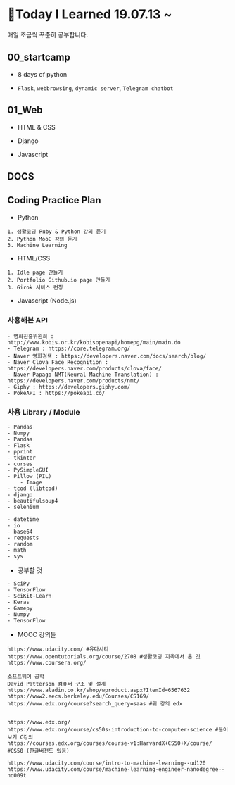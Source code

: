 # :pencil:Today I Learned 19.07.13 ~

매일 조금씩 꾸준히 공부합니다.

## 00_startcamp

- 8 days of python

- `Flask`, `webbrowsing`, `dynamic server`, `Telegram chatbot`

## 01_Web

- HTML & CSS

- Django

- Javascript

## DOCS

## Coding Practice Plan

- Python 

```
1. 생활코딩 Ruby & Python 강의 듣기
2. Python MooC 강의 듣기 
3. Machine Learning 
```

- HTML/CSS

```
1. Idle page 만들기
2. Portfolio Github.io page 만들기
3. Girok 서비스 런칭 
```

- Javascript (Node.js)

### 사용해본 API

```
- 영화진흥위원회 : http://www.kobis.or.kr/kobisopenapi/homepg/main/main.do
- Telegram : https://core.telegram.org/
- Naver 영화검색 : https://developers.naver.com/docs/search/blog/
- Naver Clova Face Recognition : https://developers.naver.com/products/clova/face/
- Naver Papago NMT(Neural Machine Translation) : https://developers.naver.com/products/nmt/
- Giphy : https://developers.giphy.com/
- PokeAPI : https://pokeapi.co/
```

### 사용 Library / Module

```
- Pandas
- Numpy
- Pandas
- Flask
- pprint
- tkinter
- curses
- PySimpleGUI
- Pillow (PIL)
	- Image
- tcod (libtcod)
- django
- beautifulsoup4
- selenium
```

```
- datetime
- io
- base64
- requests
- random
- math
- sys
```

- 공부할 것 

```
- SciPy
- TensorFlow
- SciKit-Learn
- Keras
- Gamepy
- Numpy
- TensorFlow
```

- MOOC 강의들 

```
https://www.udacity.com/ #유다시티 
https://www.opentutorials.org/course/2708 #생활코딩 지옥에서 온 깃
https://www.coursera.org/ 

소프트웨어 공학 
David Patterson 컴퓨터 구조 및 설계 
https://www.aladin.co.kr/shop/wproduct.aspx?ItemId=6567632
https://www2.eecs.berkeley.edu/Courses/CS169/
https://www.edx.org/course?search_query=saas #위 강의 edx 


https://www.edx.org/ 
https://www.edx.org/course/cs50s-introduction-to-computer-science #들어보기 C강의 
https://courses.edx.org/courses/course-v1:HarvardX+CS50+X/course/ #CS50 (한글버전도 있음)

```

```
https://www.udacity.com/course/intro-to-machine-learning--ud120
https://www.udacity.com/course/machine-learning-engineer-nanodegree--nd009t
```

